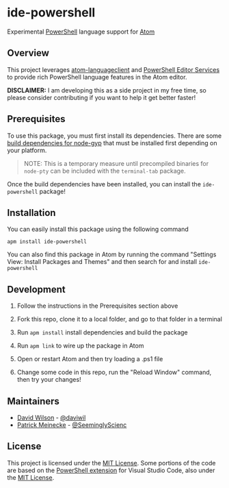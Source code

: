 # ide-powershell

Experimental [PowerShell](https://github.com/powershell/powershell) language support
for [Atom](https://atom.io)

## Overview

This project leverages [atom-languageclient](https://github.com/atom/atom-languageclient)
and [PowerShell Editor Services](https://github.com/PowerShell/PowerShellEditorServices)
to provide rich PowerShell language features in the Atom editor.

**DISCLAIMER:** I am developing this as a side project in my free time, so please
consider contributing if you want to help it get better faster!

## Prerequisites

To use this package, you must first install its dependencies.  There are some
[build dependencies for node-gyp](https://github.com/nodejs/node-gyp#on-unix) that
must be installed first depending on your platform.

> NOTE: This is a temporary measure until precompiled binaries for `node-pty` can
> be included with the `terminal-tab` package.

Once the build dependencies have been installed, you can install the `ide-powershell`
package!

## Installation

You can easily install this package using the following command

```
apm install ide-powershell
```

You can also find this package in Atom by running the command "Settings View: Install
Packages and Themes" and then search for and install `ide-powershell`

## Development

1. Follow the instructions in the Prerequisites section above

2. Fork this repo, clone it to a local folder, and go to that folder in a terminal

3. Run `apm install` install dependencies and build the package

4. Run `apm link` to wire up the package in Atom

5. Open or restart Atom and then try loading a .ps1 file

6. Change some code in this repo, run the "Reload Window" command, then try your changes!

## Maintainers

- [David Wilson](https://github.com/daviwil) - [@daviwil](http://twitter.com/daviwil)
- [Patrick Meinecke](https://github.com/SeeminglyScience) - [@SeeminglyScienc](http://twitter.com/SeeminglyScienc)

## License

This project is licensed under the [MIT License](LICENSE).  Some portions of the
code are based on the [PowerShell extension](https://github.com/PowerShell/vscode-powershell/)
for Visual Studio Code, also under the [MIT License](https://github.com/PowerShell/vscode-powershell/blob/master/LICENSE.txt).
